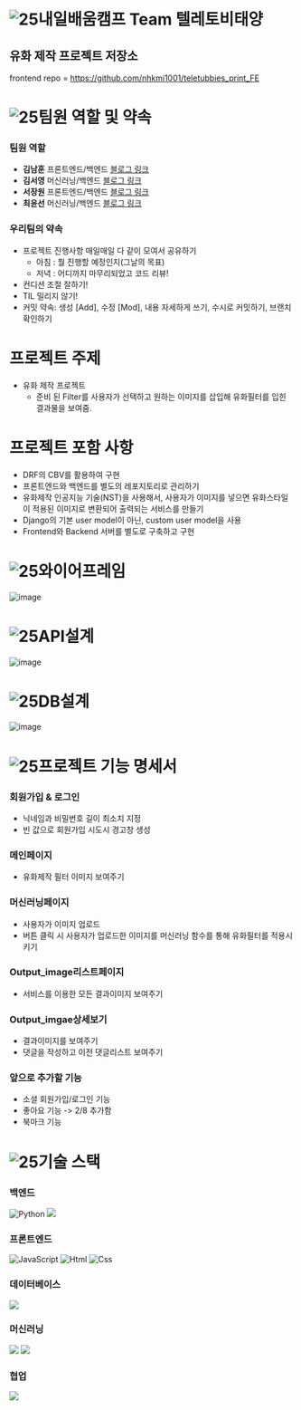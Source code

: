 # ![25](https://user-images.githubusercontent.com/103415295/200451827-97c67713-e0d2-4558-bf6f-f2b9846c0829.png)내일배움캠프 Team 텔레토비태양

## 유화 제작 프로젝트 저장소


frontend repo = https://github.com/nhkmi1001/teletubbies_print_FE

# ![25](https://user-images.githubusercontent.com/103415295/200451827-97c67713-e0d2-4558-bf6f-f2b9846c0829.png)팀원 역할 및 약속
### 팀원 역할
  - **김남훈** 프론트엔드/백엔드 [블로그 링크](https://hunss.tistory.com/)
  - **김서영** 머신러닝/백엔드 [블로그 링크](https://velog.io/@ksykma)
  - **서장원** 프론트엔드/백엔드 [블로그 링크](https://sjw887.tistory.com/)
  - **최윤선** 머신러닝/백엔드 [블로그 링크](https://iced-coriander-f89.notion.site/TIL-WIL-Tistory-e8463c7836844157a40c2c76fbaf1c61)
  
### 우리팀의 약속
  - 프로젝트 진행사항 매일매일 다 같이 모여서 공유하기
     + 아침 : 뭘 진행할 예정인지(그날의 목표)
     + 저녁 : 어디까지 마무리되었고 코드 리뷰!
  - 컨디션 조절 잘하기!
  - TIL 밀리지 않기!
  - 커밋 약속: 생성 [Add], 수정 [Mod], 내용 자세하게 쓰기, 수시로 커밋하기, 브랜치 확인하기
  

# 프로젝트 주제
+ 유화 제작 프로젝트
  - 준비 된 Filter를 사용자가 선택하고 원하는 이미지를 삽입해 유화필터를 입힌 결과물을 보여줌. 

# 프로젝트 포함 사항
  - DRF의 CBV를 활용하여 구현
  - 프론트엔드와 백엔드를 별도의 레포지토리로 관리하기
  - 유화제작 인공지능 기술(NST)을 사용해서, 사용자가 이미지를 넣으면 유화스타일이 적용된 이미지로 변환되어 출력되는 서비스를 만들기
  - Django의 기본 user model이 아닌, custom user model을 사용
  - Frontend와 Backend 서버를 별도로 구축하고 구현
 

 # ![25](https://user-images.githubusercontent.com/103415295/200451837-221980f5-74f3-46f2-a56b-704e7c5ad91b.png)와이어프레임
![image](https://ifh.cc/g/RANmCz.jpg)

 # ![25](https://user-images.githubusercontent.com/103415295/200451854-3a9e805d-e24e-4035-a7b0-c6238b5c487b.png)API설계
![image](https://ifh.cc/g/SMxoGS.jpg)





 # ![25](https://user-images.githubusercontent.com/103415295/200451920-fa94cae7-f866-4c65-bbe0-3976fd8b350b.png)DB설계
![image](https://ifh.cc/g/ZqzvfR.png)


 # ![25](https://user-images.githubusercontent.com/103415295/200451928-7782261a-3148-4069-a03c-eb79678a59cb.png)프로젝트 기능 명세서
 ### 회원가입 & 로그인
   + 닉네임과 비밀번호 길이 최소치 지정
   + 빈 값으로 회원가입 시도시 경고창 생성
   
 ### 메인페이지
   + 유화제작 필터 이미지 보여주기

 ### 머신러닝페이지
   + 사용자가 이미지 업로드
   + 버튼 클릭 시 사용자가 업로드한 이미지를 머신러닝 함수를 통해 유화필터를 적용시키기

 ### Output_image리스트페이지
   + 서비스를 이용한 모든 결과이미지 보여주기
 
 ### Output_imgae상세보기
   + 결과이미지를 보여주기
   + 댓글을 작성하고 이전 댓글리스트 보여주기
  
 ### 앞으로 추가할 기능
   + 소셜 회원가입/로그인 기능
   + 좋아요 기능 -> 2/8 추가함
   + 북마크 기능


# ![25](https://user-images.githubusercontent.com/103415295/200451936-b234dac2-a60a-4249-8a04-f03662eb0122.png)기술 스택

### 백엔드
<img alt="Python" src ="https://img.shields.io/badge/Python-3776AB.svg?&style=for-the-badge&logo=Python&logoColor=white"/> <img src="https://img.shields.io/badge/Django-092E20?style=for-the-badge&logo=Django&logoColor=white">

### 프론트엔드
<img alt="JavaScript" src ="https://img.shields.io/badge/JavaScriipt-F7DF1E.svg?&style=for-the-badge&logo=JavaScript&logoColor=black"/> <img alt="Html" src ="https://img.shields.io/badge/HTML5-E34F26.svg?&style=for-the-badge&logo=HTML5&logoColor=white"/> <img alt="Css" src ="https://img.shields.io/badge/CSS3-1572B6.svg?&style=for-the-badge&logo=CSS3&logoColor=white"/>

### 데이터베이스
<img src="https://img.shields.io/badge/SQLite-003B57?style=for-the-badge&logo=SQLite&logoColor=white">

### 머신러닝
<img src="https://img.shields.io/badge/OpenCV-5C3EE8?style=for-the-badge&logo=OpenCV&logoColor=white"> <img src="https://img.shields.io/badge/TensorFlow-FF6F00?style=for-the-badge&logo=TensorFlow&logoColor=white">


### 협업
<img src="https://img.shields.io/badge/github-181717?style=for-the-badge&logo=github&logoColor=white">
